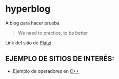 # hyperblog
A blog para hacer prueba
>We need to practice, to be better

Link del sitio de [Platzi](https://platzi.com/home)

## EJEMPLO DE SITIOS DE INTERÉS:
* Ejemplo de operadores en [C++](http://profesores.fi-b.unam.mx/carlos/lcpi/p09/OPERADORES%20EN%20%20C++.pdf)

